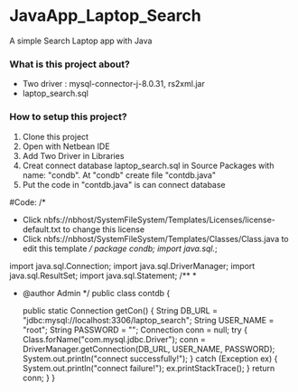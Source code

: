 # JavaApp_Laptop_Search
A simple Search Laptop app with Java

### What is this project about?
- Two driver : mysql-connector-j-8.0.31, rs2xml.jar
- laptop_search.sql

### How to setup this project?
1. Clone this project
2. Open with Netbean IDE
3. Add Two Driver in Libraries
4. Creat connect database laptop_search.sql in Source Packages with name: "condb". At "condb" create file "contdb.java"
5. Put the code in "contdb.java" is can connect database

#Code:
/*
 * Click nbfs://nbhost/SystemFileSystem/Templates/Licenses/license-default.txt to change this license
 * Click nbfs://nbhost/SystemFileSystem/Templates/Classes/Class.java to edit this template
 */
package condb;
import java.sql.*;

import java.sql.Connection;
import java.sql.DriverManager;
import java.sql.ResultSet;
import java.sql.Statement;
/**
 *
 * @author Admin
 */
public class contdb {

    public static Connection getCon()
    {
         String DB_URL = "jdbc:mysql://localhost:3306/laptop_search";
         String USER_NAME = "root";
         String PASSWORD = "";
        Connection conn = null;
        try {
            Class.forName("com.mysql.jdbc.Driver");
            conn = DriverManager.getConnection(DB_URL, USER_NAME, PASSWORD);
            System.out.println("connect successfully!");
        } catch (Exception ex) {
            System.out.println("connect failure!");
            ex.printStackTrace();
        }
        return conn;
    }
}

